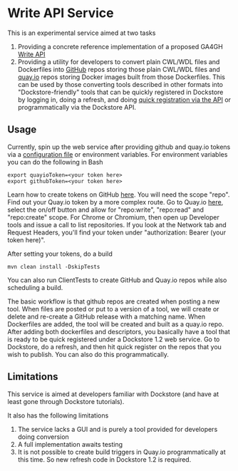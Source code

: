 # Write API Service

This is an experimental service aimed at two tasks
1) Providing a concrete reference implementation of a proposed GA4GH [Write API](https://github.com/ga4gh/tool-registry-schemas/blob/feature/write_api_presentation/src/main/resources/swagger/ga4gh-tool-discovery.yaml) 
2) Providing a utility for developers to convert plain CWL/WDL files and Dockerfiles into [GitHub](https://github.com) repos storing those plain CWL/WDL files and [quay.io](https://quay.io) repos storing Docker images built from those Dockerfiles. This can be used by those converting tools described in other formats into "Dockstore-friendly" tools that can be quickly registered in Dockstore by logging in, doing a refresh, and doing [quick registration via the API](https://dockstore.org/docs/getting-started-with-dockstore#register-your-tool-in-dockstore) or programmatically via the Dockstore API. 


## Usage

Currently, spin up the web service after providing github and quay.io tokens via a [configuration file](https://github.com/dockstore/write_api_service/blob/master/src/main/resources/example.yml) or environment variables. For environment variables you can do the following in Bash
```
export quayioToken=<your token here>
export githubToken=<your token here>
```

Learn how to create tokens on GitHub [here](https://help.github.com/articles/creating-a-personal-access-token-for-the-command-line/). You will need the scope "repo". Find out your Quay.io token by a more complex route. Go to Quay.io [here](https://docs.quay.io/api/swagger/#!/repository/listRepos), select the on/off button and allow for "repo:write", "repo:read" and "repo:create" scope. For Chrome or Chromium, then open up Developer tools and issue a call to list repositories. If you look at the Network tab and Request Headers, you'll find your token under "authorization: Bearer (your token here)".

After setting your tokens, do a build 
```
mvn clean install -DskipTests
```

You can also run ClientTests to create GitHub and Quay.io repos while also scheduling a build. 

The basic workflow is that github repos are created when posting a new tool. When files are posted or put to a version of a tool, we will create or delete and re-create a GitHub release with a matching name. When Dockerfiles are added, the tool will be created and built as a quay.io repo. After adding both dockerfiles and descriptors, you basically have a tool that is ready to be quick registered under a Dockstore 1.2 web service. Go to Dockstore, do a refresh, and then hit quick register on the repos that you wish to publish. You can also do this programmatically. 

## Limitations

This service is aimed at developers familiar with Dockstore (and have at least gone through Dockstore tutorials). 

It also has the following limitations

1. The service lacks a GUI and is purely a tool provided for developers doing conversion
2. A full implementation awaits testing
3. It is not possible to create build triggers in Quay.io programmatically at this time. So new refresh code in Dockstore 1.2 is required. 
